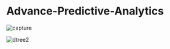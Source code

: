 # Advance-Predictive-Analytics


![capture](https://user-images.githubusercontent.com/30389323/39956533-13ec4f42-55fc-11e8-876a-db3f86c14d2b.PNG)
  
![dtree2](https://user-images.githubusercontent.com/30389323/39956860-0a198650-5602-11e8-97db-9caa32a6b164.PNG)
